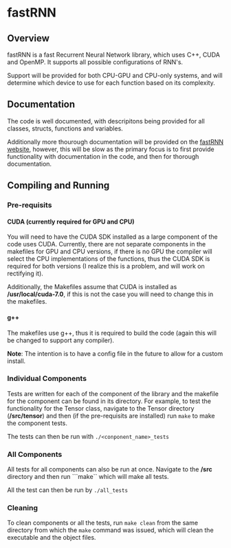 # fastRNN

## Overview

fastRNN is a fast Recurrent Neural Network library, which uses C++, CUDA and OpenMP. It supports all possible configurations of RNN's.

Support will be provided for both CPU-GPU and CPU-only systems, and will determine which device to use for each function based on its complexity.

## Documentation

The code is well documented, with descripitons being provided for all classes, structs, functions and variables. 

Additionally more thourough documentation will be provided on the [fastRNN website](http://robclu.github.io/fastRNN/), however, this will be slow as the primary focus is to first provide functionality with documentation in the code, and then for thorough documentation.

## Compiling and Running

### Pre-requisits

#### CUDA (currently required for GPU and CPU)

You will need to have the CUDA SDK installed as a large component of the code uses CUDA. Currently, there are not separate components in the makefiles for GPU and CPU versions, if there is no GPU the compiler will select the CPU implementations of the functions, thus the CUDA SDK is required for both versions (I realize this is a problem, and will work on rectifying it).

Additionally, the Makefiles assume that CUDA is installed as __/usr/local/cuda-7.0__, if this is not the case you will need to change this in the makefiles.

#### g++

The makefiles use g++, thus it is required to build the code (again this will be changed to support any compiler).

__Note__: The intention is to have a config file in the future to allow for a custom install.

### Individual Components

Tests are written for each of the component of the library and the makefile for the component can be found in its directory. For example, to test the functionality for the Tensor class, navigate to the Tensor directory (__/src/tensor__) and then (if the pre-requisits are installed) run ```make``` to make the component tests. 

The tests can then be run with ```./<conponent_name>_tests```

### All Components

All tests for all components can also be run at once. Navigate to the __/src__ directory and then run ```make`` which will make all tests.

All the test can then be run by ```./all_tests```

### Cleaning

To clean components or all the tests, run ```make clean``` from the same directory from which the ```make``` command was issued, which will clean the executable and the object files.
